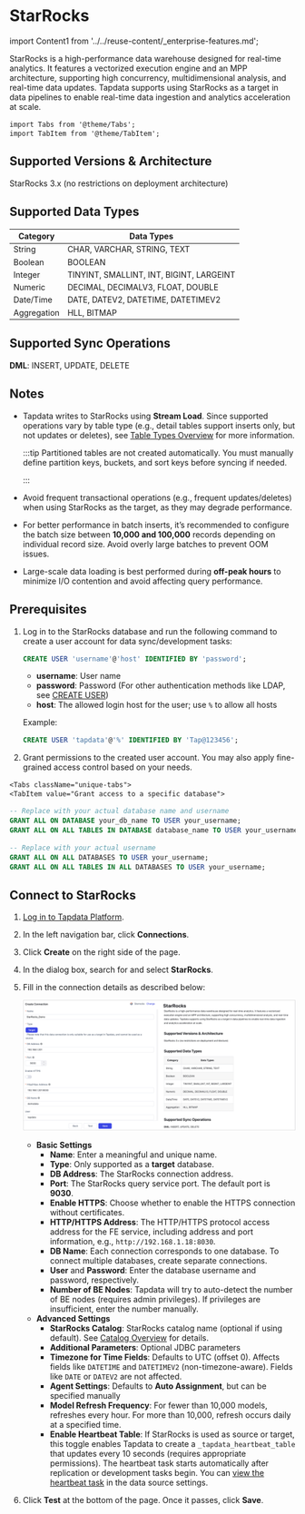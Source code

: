 # StarRocks

import Content1 from '../../reuse-content/_enterprise-features.md';

<Content1 />

StarRocks is a high-performance data warehouse designed for real-time analytics. It features a vectorized execution engine and an MPP architecture, supporting high concurrency, multidimensional analysis, and real-time data updates. Tapdata supports using StarRocks as a target in data pipelines to enable real-time data ingestion and analytics acceleration at scale.

```mdx-code-block
import Tabs from '@theme/Tabs';
import TabItem from '@theme/TabItem';
```

## Supported Versions & Architecture

StarRocks 3.x (no restrictions on deployment architecture)

## Supported Data Types

| Category    | Data Types                               |
| ----------- | ---------------------------------------- |
| String      | CHAR, VARCHAR, STRING, TEXT              |
| Boolean     | BOOLEAN                                  |
| Integer     | TINYINT, SMALLINT, INT, BIGINT, LARGEINT |
| Numeric     | DECIMAL, DECIMALV3, FLOAT, DOUBLE        |
| Date/Time   | DATE, DATEV2, DATETIME, DATETIMEV2       |
| Aggregation | HLL, BITMAP                              |

## Supported Sync Operations

**DML**: INSERT, UPDATE, DELETE

## Notes

- Tapdata writes to StarRocks using **Stream Load**. Since supported operations vary by table type (e.g., detail tables support inserts only, but not updates or deletes), see [Table Types Overview](https://docs.mirrorship.cn/docs/table_design/table_types/) for more information.

  :::tip
  Partitioned tables are not created automatically. You must manually define partition keys, buckets, and sort keys before syncing if needed.

  :::

- Avoid frequent transactional operations (e.g., frequent updates/deletes) when using StarRocks as the target, as they may degrade performance.

- For better performance in batch inserts, it’s recommended to configure the batch size between **10,000 and 100,000** records depending on individual record size. Avoid overly large batches to prevent OOM issues.

- Large-scale data loading is best performed during **off-peak hours** to minimize I/O contention and avoid affecting query performance.

## Prerequisites

1. Log in to the StarRocks database and run the following command to create a user account for data sync/development tasks:

   ```sql
   CREATE USER 'username'@'host' IDENTIFIED BY 'password';
   ```

   - **username**: User name
   - **password**: Password (For other authentication methods like LDAP, see [CREATE USER](https://docs.mirrorship.cn/zh/docs/sql-reference/sql-statements/account-management/CREATE_USER))
   - **host**: The allowed login host for the user; use `%` to allow all hosts

   Example:

   ```sql
   CREATE USER 'tapdata'@'%' IDENTIFIED BY 'Tap@123456';
   ```

2. Grant permissions to the created user account. You may also apply fine-grained access control based on your needs.

```mdx-code-block
<Tabs className="unique-tabs">
<TabItem value="Grant access to a specific database">
```

```sql
-- Replace with your actual database name and username
GRANT ALL ON DATABASE your_db_name TO USER your_username;
GRANT ALL ON ALL TABLES IN DATABASE database_name TO USER your_username;
```

</TabItem>

<TabItem value="Grant access to a all databases">

```sql
-- Replace with your actual username
GRANT ALL ON ALL DATABASES TO USER your_username;
GRANT ALL ON ALL TABLES IN ALL DATABASES TO USER your_username;
```

</TabItem>
</Tabs>




## Connect to StarRocks

1. [Log in to Tapdata Platform](../../user-guide/log-in.md).

2. In the left navigation bar, click **Connections**.

3. Click **Create** on the right side of the page.

4. In the dialog box, search for and select **StarRocks**.

5. Fill in the connection details as described below:

   ![Connect to StarRocks](../../images/connect_starrocks.png)

   - **Basic Settings**
     - **Name**: Enter a meaningful and unique name.
     - **Type**: Only supported as a **target** database.
     - **DB Address**: The StarRocks connection address.
     - **Port**: The StarRocks query service port. The default port is **9030**.
     - **Enable HTTPS**: Choose whether to enable the HTTPS connection without certificates.
     - **HTTP/HTTPS Address**: The HTTP/HTTPS protocol access address for the FE service, including address and port information,  e.g., `http://192.168.1.18:8030`.
     - **DB Name**: Each connection corresponds to one database. To connect multiple databases, create separate connections.
     - **User** and **Password**: Enter the database username and password, respectively.
     - **Number of BE Nodes**: Tapdata will try to auto-detect the number of BE nodes (requires admin privileges). If privileges are insufficient, enter the number manually.
   - **Advanced Settings**
     - **StarRocks Catalog**: StarRocks catalog name (optional if using default). See [Catalog Overview](https://docs.mirrorship.cn/docs/data_source/catalog/catalog_overview/) for details.
     - **Additional Parameters**: Optional JDBC parameters
     - **Timezone for Time Fields**: Defaults to UTC (offset 0). Affects fields like `DATETIME` and `DATETIMEV2` (non-timezone-aware). Fields like `DATE` or `DATEV2` are not affected.
     - **Agent Settings**: Defaults to **Auto Assignment**, but can be specified manually
     - **Model Refresh Frequency**: For fewer than 10,000 models, refreshes every hour. For more than 10,000, refresh occurs daily at a specified time.
     - **Enable Heartbeat Table**: If StarRocks is used as source or target, this toggle enables Tapdata to create a `_tapdata_heartbeat_table` that updates every 10 seconds (requires appropriate permissions).
        The heartbeat task starts automatically after replication or development tasks begin. You can [view the heartbeat task](../../case-practices/best-practice/heart-beat-task.md) in the data source settings.

6. Click **Test** at the bottom of the page. Once it passes, click **Save**.
